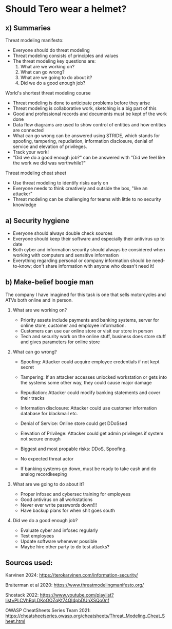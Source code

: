 # Should Tero wear a helmet?

## x) Summaries

Threat modeling manifesto:

- Everyone should do threat modeling
- Threat modeling consists of principles and values
- The threat modeling key questions are:
  1) What are we working on?
  2) What can go wrong?
  3) What are we going to do about it?
  4) Did we do a good enough job?

World's shortest threat modeling course

- Threat modeling is done to anticipate problems before they arise
- Threat modeling is collaborative work, sketching is a big part of this
- Good and professional records and documents must be kept of the work done
- Data flow diagrams are used to show control of entities and how entities are connected
- What can go wrong can be answered using STRIDE, which stands for spoofing, tampering, repudiation, information disclosure, denial of service and elevation of privileges.
- Track your work!
- "Did we do a good enough job?" can be answered with "Did we feel like the work we did was worthwhile?"

Threat modeling cheat sheet

- Use threat modeling to identify risks early on
- Everyone needs to think creatively and outside the box, "like an attacker"
- Threat modeling can be challenging for teams with little to no security knowledge

## a) Security hygiene

- Everyone should always double check sources
- Everyone should keep their software and especially their antivirus up to date
- Both cyber and information security should always be considered when working with computers and sensitive information
- Everything regarding personal or company information should be need-to-know; don't share information with anyone who doesn't need it!

## b) Make-belief boogie man

The company I have imagined for this task is one that sells motorcycles and ATVs both online and in person.

1) What are we working on?
   - Priority assets include payments and banking systems, server for online store, customer and employee information.
   - Customers can use our online store or visit our store in person
   - Tech and security work on the online stuff, business does store stuff and gives parameters for online store

2) What can go wrong?
   - Spoofing: Attacker could acquire employee credentials if not kept secret
   - Tampering: If an attacker accesses unlocked workstation or gets into the systems some other way, they could cause major damage
   - Repudiation: Attacker could modify banking statements and cover their tracks
   - Information disclosure: Attacker could use customer information database for blackmail etc.
   - Denial of Service: Online store could get DDoSsed
   - Elevation of Privilege: Attacker could get admin privileges if system not secure enough
  
   - Biggest and most propable risks: DDoS, Spoofing.
  
   - No expected threat actor
  
   - If banking systems go down, must be ready to take cash and do analog recordkeeping
  
3) What are we going to do about it?
   - Proper infosec and cybersec training for employees
   - Good antivirus on all workstations
   - Never ever write passwords down!!!
   - Have backup plans for when shit goes south
  
4) Did we do a good enough job?
   - Evaluate cyber and infosec regularly
   - Test employees
   - Update software whenever possible
   - Maybe hire other party to do test attacks?


## Sources used:
Karvinen 2024: https://terokarvinen.com/information-security/

Braiterman et al 2020: https://www.threatmodelingmanifesto.org/

Shostack 2022: https://www.youtube.com/playlist?list=PLCVhBqLDKoOOZqKt74QI4pbDUnXSQo0nf

OWASP CheatSheets Series Team 2021: https://cheatsheetseries.owasp.org/cheatsheets/Threat_Modeling_Cheat_Sheet.html
